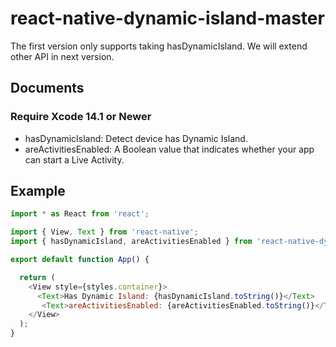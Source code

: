 # react-native-dynamic-island-master
The first version only supports taking hasDynamicIsland. We will extend other API in next version.

## Documents

### Require Xcode 14.1 or Newer

- hasDynamicIsland: Detect device has Dynamic Island.
- areActivitiesEnabled: A Boolean value that indicates whether your app can start a Live Activity.
## Example
```js
import * as React from 'react';

import { View, Text } from 'react-native';
import { hasDynamicIsland, areActivitiesEnabled } from 'react-native-dynamic-island-master';

export default function App() {

  return (
    <View style={styles.container}>
      <Text>Has Dynamic Island: {hasDynamicIsland.toString()}</Text>
       <Text>areActivitiesEnabled: {areActivitiesEnabled.toString()}</Text>
    </View>
  );
}

```
